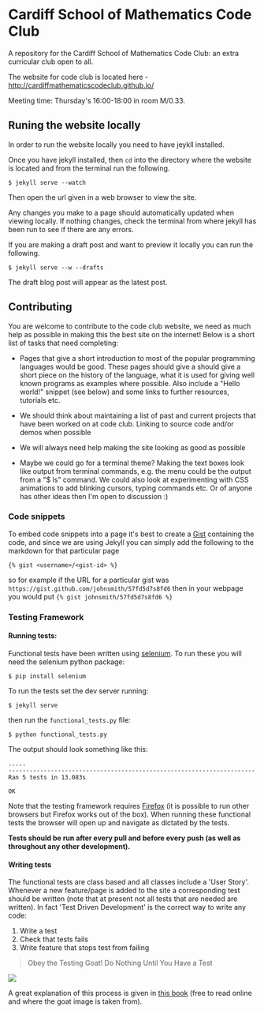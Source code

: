 # Cardiff School of Mathematics Code Club


A repository for the Cardiff School of Mathematics Code Club: an extra curricular club open to all.

The website for code club is located here - http://cardiffmathematicscodeclub.github.io/

Meeting time: Thursday's 16:00-18:00 in room M/0.33.

## Runing the website locally
In order to run the website locally you need to have jeykll installed.

Once you have jekyll installed, then ```cd``` into the directory where the website is located and from the terminal run the following.

```
$ jekyll serve --watch
```

Then open the url given in a web browser to view the site.

Any changes you make to a page should automatically updated when viewing locally. If nothing changes, check the terminal from where jekyll has been run to see if there are any errors.

If you are making a draft post and want to preview it locally you can run the following.

```
$ jekyll serve --w --drafts
```

The draft blog post will appear as the latest post.


## Contributing

You are welcome to contribute to the code club website, we need as much
help as possible in making this the best site on the internet! Below is
a short list of tasks that need completing:

- Pages that give a short introduction to most of the popular programming languages
  would be good. These pages should give a should give a short piece on the history
  of the language, what it is used for giving well known programs as examples where possible.
  Also include a "Hello world!" snippet (see below) and some links to further resources, tutorials etc.

- We should think about maintaining a list of past and current projects that have been worked
  on at code club. Linking to source code and/or demos when possible

- We will always need help making the site looking as good as possible

- Maybe we could go for a terminal theme? Making the text boxes look like output from
  terminal commands, e.g. the menu could be the output from a "$ ls" command. We could
  also look at experimenting with CSS animations to add blinking cursors, typing commands etc.
  Or of anyone has other ideas then I'm open to discussion :)

### Code snippets

To embed code snippets into a page it's best to create a [Gist](https://gist.github.com) containing
the code, and since we are using Jekyll you can simply add the following to the markdown for that particular
page

```
{% gist <username>/<gist-id> %}
```
so for example if the URL for a particular gist was ```https://gist.github.com/johnsmith/57fd5d7s8fd6``` then
in your webpage you would put ```{% gist johnsmith/57fd5d7s8fd6 %} ```


### Testing Framework

#### Running tests:

Functional tests have been written using [selenium](http://www.seleniumhq.org/).
To run these you will need the selenium python package:

    $ pip install selenium

To run the tests set the dev server running:

    $ jekyll serve

then run the `functional_tests.py` file:

    $ python functional_tests.py

The output should look something like this:

```
.....
----------------------------------------------------------------------
Ran 5 tests in 13.083s

OK
```

Note that the testing framework requires [Firefox](https://www.mozilla.org/en-GB/firefox/new/) (it is possible to run other browsers but Firefox works out of the box).
When running these functional tests the browser will open up and navigate as dictated by the tests.

**Tests should be run after every pull and before every push (as well as throughout any other development).**

#### Writing tests

The functional tests are class based and all classes include a 'User Story'.
Whenever a new feature/page is added to the site a corresponding test should be written (note that at present not all tests that are needed are written).
In fact 'Test Driven Development' is the correct way to write any code:

1. Write a test
2. Check that tests fails
3. Write feature that stops test from failing

> Obey the Testing Goat! Do Nothing Until You Have a Test

![](http://orm-chimera-prod.s3.amazonaws.com/1234000000754/images/twdp_0101.png)

A great explanation of this process is given in [this book](http://chimera.labs.oreilly.com/books/1234000000754/ch01.html) (free to read online and where the goat image is taken from).
